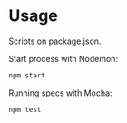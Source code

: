 # Usage

Scripts on package.json.

Start process with Nodemon:
```sh
npm start
```

Running specs with Mocha:
```sh
npm test
```
